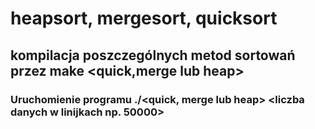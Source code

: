 # heapsort, mergesort, quicksort 
## kompilacja poszczególnych metod sortowań przez make <quick,merge lub heap>
### Uruchomienie programu ./<quick, merge lub heap> <liczba danych w linijkach np. 50000>
